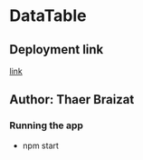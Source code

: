 # DataTable

## Deployment link
 [link](https://projectts.herokuapp.com/)

## Author: Thaer Braizat 

### Running the app
* npm start
